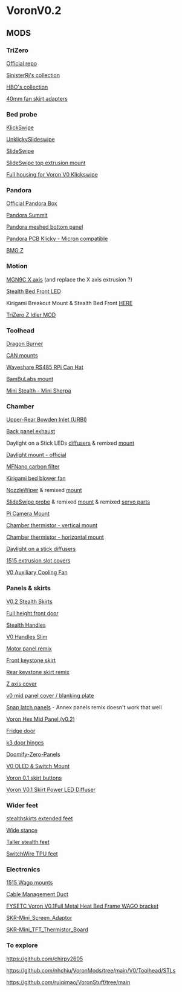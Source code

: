 # VoronV0.2

## MODS

### TriZero

[Official repo](https://github.com/zruncho3d/tri-zero)

[SinisterRj's collection](https://github.com/SinisterRj/Voron-Trizero/tree/main/Mods)

[HBO's collection](https://github.com/harry-boe/tri-zero/tree/main/Mods/hbo)

[40mm fan skirt adapters](https://github.com/harry-boe/tri-zero/tree/main/Mods/flyespresso/Motor%20Skirts%2040mm%20Fan)

### Bed probe

[KlickSwipe](https://github.com/jlas1/Klicky-Probe/tree/main/Printers/Voron/v0/Usermods/KlickSwipe)

[UnklickySlideswipe](https://github.com/chestwood96/SlideSwipe/tree/master/Experimental/UnklickySlideSwipe(better%20name%20pending))

[SlideSwipe](https://www.printables.com/model/567599-slideswipe-trimmed-probe-carrier-tri-zero-friendly)

[SlideSwipe top extrusion mount](https://www.printables.com/model/567595-slideswipe-top-extrusion-mount-with-cable-passthro)

[Full housing for Voron V0 Klickswipe](https://www.printables.com/model/379117-full-housing-for-voron-v0-klickswipe-a-servo-power)

### Pandora 

[Official Pandora Box](https://github.com/MasturMynd/Pandoras_Box)

[Pandora Summit](https://github.com/ruiqimao/VoronStuff/tree/main/Pandoras_Summit)

[Pandora meshed bottom panel](https://cad.onshape.com/documents/0d6514b45a18b067aaadd401/w/6ef5add86a62e61bfe5abbd5/e/7b425ef11086e4fcb184896a)

[Pandora PCB Klicky - Micron compatible](https://github.com/hartk1213/Micron/blob/main/R1_Gantry_Beta/STLs/X_Axis/%5Ba%5D_pcb_klicky_probe.stl)

[BMG Z ](https://github.com/CaZa3D/BMGZ)

### Motion

[MGN9C X axis](https://github.com/ruiqimao/VoronUsers/tree/v0.2-mgn9c/printer_mods/ruiqimao/V0.2_MGN9C_X) (and replace the X axis extrusion ?)

[Stealth Bed Front LED](https://github.com/MotorDynamicsLab/LDOVoron0/tree/v02/STLs/Kirigami)

Kirigami Breakout Mount & Stealth Bed Front [HERE](https://github.com/MotorDynamicsLab/LDOVoron0/tree/v02/STLs/Kirigami)

[TriZero Z Idler MOD](https://github.com/harry-boe/tri-zero/tree/main/Mods/hbo/Z_Idler)

### Toolhead

[Dragon Burner](https://github.com/chirpy2605/voron/tree/main/V0/Dragon_Burner)

[CAN mounts](https://github.com/KayosMaker/CANboard_Mounts)

[Waveshare RS485 RPi Can Hat](https://www.waveshare.com/rs485-can-hat.htm)

[BamBuLabs mount](https://github.com/VoronDesign/Voron-0/tree/Voron0.2r1/STLs/Toolheads/Hotend_Mounts/Standard)

[Mini Stealth - Mini Sherpa](https://www.teamfdm.com/files/file/657-mini-stealth-mini-sherpa/)

### Chamber

[Upper-Rear Bowden Inlet (URBI)](https://github.com/MapleLeafMakers/V0_Upper_Rear_Bowden_Inlet) 

[Back panel exhaust](https://www.teamfdm.com/files/file/179-voron-v0-exhaust-and-led-mod/)

Daylight on a Stick LEDs [diffusers](https://github.com/chirpy2605/voron/tree/main/V0/Daylight_on_a_Matchstick) & remixed [mount](https://www.printables.com/model/517899-voron-v0-v01-v02-daylight-on-a-matchstick-led-stri)

[Daylight mount - official](https://github.com/VoronDesign/Voron-Hardware/tree/master/Daylight/STL)

[MFNano carbon filter](https://github.com/MapleLeafMakers/MFNano)

[Kirigami bed blower fan](https://www.printables.com/model/468776-voron-v0-kirigami-bed-4010-blower)

[NozzleWiper](https://github.com/chirpy2605/voron/tree/main/V0/NozzleWiper) & remixed [mount](https://www.printables.com/model/517928-nozzlewiper-for-voron-v0-v01-v02-frame-mount-remix)

[SlideSwipe probe](https://github.com/chestwood96/SlideSwipe) & remixed [mount](https://www.printables.com/model/517924-voron-slideswipe-probe-remixed-mount) & remixed [servo parts](https://www.printables.com/model/517913-voron-slideswipe-probe-servo-arm-and-rail-mount-to)

[Pi Camera Mount](https://github.com/chirpy2605/voron/tree/main/V0/v0.2_Stuff)

[Chamber thermistor - vertical mount](https://github.com/MapleLeafMakers/V0_Chamber_Thermistor_Mount)

[Chamber thermistor - horizontal mount](https://www.printables.com/model/499851-voron-v02-chamber-thermistor-mount)

[Daylight on a stick diffusers](https://github.com/chirpy2605/voron/tree/main/V0/Daylight_on_a_Matchstick)

[1515 extrusion slot covers](https://www.thingiverse.com/thing:4177446)

[V0 Auxiliary Cooling Fan](https://github.com/JackJack3231/V0-Auxiliary-Fan)
 
### Panels & skirts

[V0.2 Stealth Skirts](https://mods.vorondesign.com/detail/FB646KO2cokFqN0D6vl0A?mibextid=9R9pXO)

[Full height front door](https://www.printables.com/model/476613-voron-02-full-height-door-clips)

[Stealth Handles](https://github.com/MapleLeafMakers/V0_Stealth_Handles)

[V0 Handles Slim](https://github.com/VoronDesign/VoronUsers/tree/master/printer_mods/Ch4rlesB/V0_Handles_Slim)

[Motor panel remix](https://www.printables.com/model/499045-voron-v02-motor-panels-remix)

[Front keystone skirt](https://www.printables.com/model/481813-usb-ethernet-front-keystone-for-voron-02)

[Rear keystone skirt remix](https://www.printables.com/model/517882-voron-v02-keystone-rear-skirt)

[Z axis cover](https://github.com/chirpy2605/voron/tree/main/V0/v0.2_Stuff)

[v0 mid panel cover / blanking plate](https://www.printables.com/model/517988-voron-v0-mid-panel-hole-cover-blanking-plate)

[Snap latch panels](https://www.printables.com/model/172427-voron-01-filament-latch-1515-extrusion/files)  -  Annex panels remix doesn't work that well

[Voron Hex Mid Panel (v0.2)](https://thangs.com/designer/MandicReally/3d-model/Voron%20Hex%20Mid%20Panel%20-%20Accent%20your%200.2%21-960156)

[Fridge door](https://github.com/TheVoronModder/MiniFridge/blob/main/README.md)

[k3 door hinges](https://github.com/Hudson-1/Mods-and-Accessories/tree/main/PFA%20Annex%20Hinge)

[Doomify-Zero-Panels](https://github.com/probably-Erwins-Cat/Doomify-Zero-Panels)

[V0 OLED & Switch Mount](https://github.com/VoronDesign/VoronUsers/tree/master/printer_mods/xbst_/V0_Skirt_Buttons)

[Voron 0.1 skirt buttons](https://github.com/VoronDesign/VoronUsers/tree/master/printer_mods/Tircown/V01_skirt_buttons)

[Voron V0.1 Skirt Power LED Diffuser](https://www.printables.com/model/108447-voron-v01-skirt-power-led-diffuser)

### Wider feet

[stealthskirts extended feet](https://www.printables.com/model/578120-v02-stealthskirts-extended-feet/files)

[Wide stance](https://www.printables.com/model/343666-voron-0-wide-stance/collections)

[Taller stealth feet](https://www.printables.com/model/664821-taller-v02-stealth-feet)

[SwitchWire TPU feet](https://github.com/boubounokefalos/Ender_SW/blob/v1.0/STL/foot_tpu_x4.stl)

### Electronics

[1515 Wago mounts](https://github.com/VoronDesign/VoronUsers/tree/master/printer_mods/BlueBear/Wago_221_mount)

[Cable Management Duct](https://github.com/VoronDesign/VoronUsers/tree/master/printer_mods/ryandam/Cable_management_duct)

[FYSETC Voron V0.1Full Metal Heat Bed Frame WAGO bracket](https://www.thingiverse.com/thing:5771119)

[SKR-Mini_Screen_Adaptor](https://github.com/VoronDesign/Voron-Hardware/tree/master/SKR-Mini_Screen_Adaptor/SRK%20Mini%20E3%20V3.0)

[SKR-Mini_TFT_Thermistor_Board](https://github.com/VoronDesign/Voron-Hardware/tree/master/SKR-Mini_TFT_Thermistor_Board)

### To explore

https://github.com/chirpy2605

https://github.com/nhchiu/VoronMods/tree/main/V0/Toolhead/STLs

https://github.com/ruiqimao/VoronStuff/tree/main


